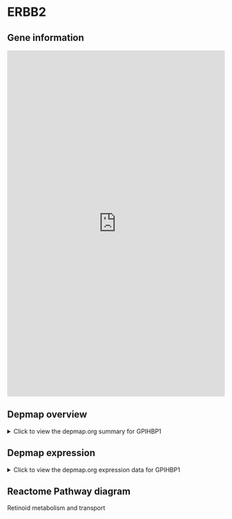 <h1>ERBB2</h1>

<h2>Gene information</h2>
<iframe src="https://depmap.org/portal/gene/GPIHBP1?tab=about" style="border:none;width:100%;height:800px"></iframe>

<h2>Depmap overview</h2>
<details>
  <summary>Click to view the depmap.org summary for GPIHBP1</summary>
  <iframe src="https://depmap.org/portal/gene/GPIHBP1?tab=overview" style="border:none;width:100%;height:800px"></iframe>
</details>

<h2>Depmap expression</h2>
<details>
  <summary>Click to view the depmap.org expression data for GPIHBP1</summary>
  <iframe src="https://depmap.org/portal/gene/GPIHBP1?tab=characterization" style="border:none;width:100%;height:800px"></iframe>
</details>



<h2>Reactome Pathway diagram</h2>
Retinoid metabolism and transport
<div id="diagramHolder"></div>

<script>
    //Creating the Reactome Diagram widget
    //Take into account a proxy needs to be set up in your server side pointing to www.reactome.org
    function onReactomeDiagramReady(){  //This function is automatically called when the widget code is ready to be used
        var diagram = Reactome.Diagram.create({
            "placeHolder" : "diagramHolder",
            "width" : 900,
            "height" : 500
        });

        //Initialising it to the "Hemostasis" pathway
        diagram.loadDiagram("R-HSA-975634");

        //Adding different listeners

        diagram.onDiagramLoaded(function (loaded) {
            console.info("Loaded ", loaded);
            diagram.flagItems("BAD");
	    diagram.flagItems("Q92934");
            if (loaded == "R-HSA-975634") diagram.selectItem("R-HSA-975634");
        });

     }
</script>



